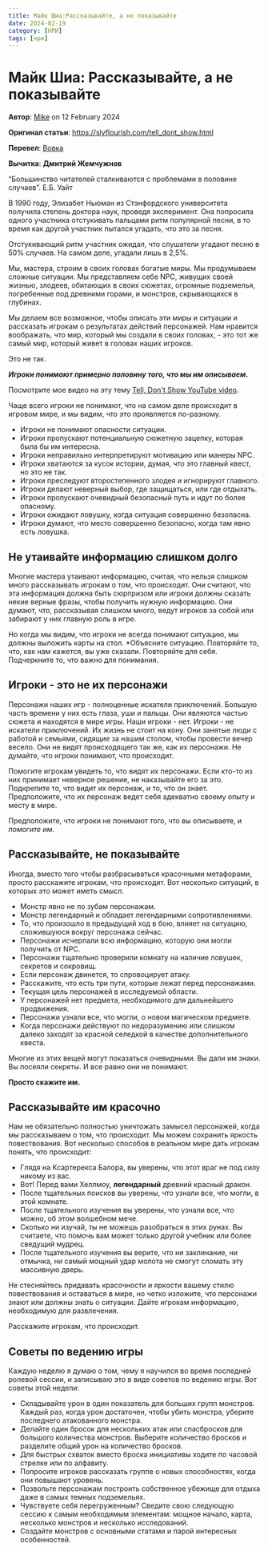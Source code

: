 ```yaml
---
title: Майк Шиа:Рассказывайте, а не показывайте
date: 2024-02-19
category: [НРИ]
tags: [нри]
---
```


# Майк Шиа: Рассказывайте, а не показывайте

**Автор**: [Mike](https://slyflourish.com/about_mike_shea.html) on 12 February 2024

**Оригинал статьи**: https://slyflourish.com/tell_dont_show.html

**Перевел**: [Вовка](https://taplink.cc/vovka)

**Вычитка**: **Дмитрий Жемчужнов**

 “Большинство читателей сталкиваются с проблемами в половине случаев”. Е.Б. Уайт
 

 В 1990 году, Элизабет Ньюман из Стэнфордского университета получила степень доктора наук, проведя эксперимент. Она попросила одного участника отстукивать пальцами ритм популярной песни, в то время как другой участник пытался угадать, что это за песня.
 

 Отстукивающий ритм участник ожидал, что слушатели угадают песню в 50% случаев. На самом деле, угадали лишь в 2,5%.
 

 Мы, мастера, строим в своих головах богатые миры. Мы продумываем сложные ситуации. Мы представляем себе NPC, живущих своей жизнью, злодеев, обитающих в своих сюжетах, огромные подземелья, погребенные под древними горами, и монстров, скрывающихся в глубинах.
 

 Мы делаем все возможное, чтобы описать эти миры и ситуации и рассказать игрокам о результатах действий персонажей. Нам нравится воображать, что мир, который мы создали в своих головах, - это тот же самый мир, который живет в головах наших игроков.
 

 Это не так.
 

***Игроки понимают примерно половину того, что мы им описываем*.**

Посмотрите мое видео на эту тему [Tell, Don't Show YouTube video](https://www.youtube.com/watch?v=hB1tc_ASgcY).

Чаще всего игроки не понимают, что на самом деле происходит в игровом мире, и мы видим, что это проявляется по-разному.

- Игроки не понимают опасности ситуации.
- Игроки пропускают потенциальную сюжетную зацепку, которая была бы им интересна.
- Игроки неправильно интерпретируют мотивацию или манеры NPC.
- Игроки хватаются за кусок истории, думая, что это главный квест, но это не так.
- Игроки преследуют второстепенного злодея и игнорируют главного.
- Игроки делают неверный выбор, где защищаться, или где отдыхать.
- Игроки пропускают очевидный безопасный путь и идут по более опасному.
- Игроки ожидают ловушку, когда ситуация совершенно безопасна.
- Игроки думают, что место совершенно безопасно, когда там явно есть ловушка.

## Не утаивайте информацию слишком долго

 Многие мастера утаивают информацию, считая, что нельзя слишком много рассказывать игрокам о том, что происходит. Они считают, что эта информация должна быть сюрпризом или игроки должны сказать некие верные фразы, чтобы получить нужную информацию. Они думают, что, рассказывая слишком много, ведут игроков за собой или забирают у них главную роль в игре.
 

 Но когда мы видим, что игроки не всегда понимают ситуацию, мы должны выложить карты на стол. *Объясните ситуацию. Повторяйте то, что, как нам кажется, вы уже сказали. Повторяйте для себя. Подчеркните то, что важно для понимания.
 

## Игроки - это не их персонажи

 Персонажи наших игр - полноценные искатели приключений. Большую часть времени у них есть глаза, уши и пальцы. Они являются частью сюжета и находятся в мире игры. Наши игроки - нет. Игроки - не искатели приключений. Их жизнь не стоит на кону. Они занятые люди с работой и семьями, сидящие за нашим столом, чтобы провести вечер весело. Они не видят происходящего так же, как их персонажи. Не думайте, что игроки понимают, что происходит.


 Помогите игрокам увидеть то, что видят их персонажи. Если кто-то из них принимает неверное решение, не наказывайте его за это. Подкрепите то, что видит их персонаж, и то, что он знает. Предположите, что их персонаж ведет себя адекватно своему опыту и месту в мире.


 Предположите, что игроки не понимают того, что вы описываете, и *помогите им*.
 

## Рассказывайте, не показывайте

Иногда, вместо того чтобы разбрасываться красочными метафорами, просто расскажите игрокам, что происходит. Вот несколько ситуаций, в которых это может иметь смысл.

- Монстр явно не по зубам персонажам.
- Монстр легендарный и обладает легендарными сопротивлениями.
- То, что произошло в предыдущий ход в бою, влияет на ситуацию, сложившуюся вокруг персонажа сейчас.
- Персонажи исчерпали всю информацию, которую они могли получить от NPC.
- Персонажи тщательно проверили комнату на наличие ловушек, секретов и сокровищ.
- Если персонаж двинется, то спровоцирует атаку.
- Расскажите, что есть три пути, которые лежат перед персонажами.
- Текущая цель персонажей в исследуемой области.
- У персонажей нет предмета, необходимого для дальнейшего продвижения.
- Персонажи узнали все, что могли, о новом магическом предмете.
- Когда персонажи действуют по недоразумению или слишком далеко заходят за красной селедкой в качестве дополнительного квеста.

Многие из этих вещей могут показаться очевидными. Вы дали им знаки. Вы посеяли секреты. И все равно они не понимают.

**Просто скажите им.**

## Рассказывайте им красочно

Нам не обязательно полностью уничтожать замысел персонажей, когда мы рассказываем о том, что происходит. Мы можем сохранить яркость повествования. Вот несколько способов в реальном мире дать игрокам понять, что происходит:

- Глядя на Ксартерекса Балора, вы уверены, что этот враг не под силу никому из вас.
- Вот! Перед вами Хеллмоу, **легендарный** древний красный дракон.
- После тщательных поисков вы уверены, что узнали все, что могли, в этой комнате.
- После тщательного изучения вы уверены, что узнали все, что можно, об этом волшебном мече.
- Сколько ни изучай, ты не можешь разобраться в этих рунах. Вы считаете, что помочь вам может только другой учебник или более сведущий мудрец.
- После тщательного изучения вы верите, что ни заклинание, ни отмычка, ни самый мощный удар молота не смогут сломать эту массивную дверь.

Не стесняйтесь придавать красочности и яркости вашему стилю повествования и оставаться в мире, но четко изложите, что персонажи знают или должны знать о ситуации. Дайте игрокам информацию, необходимую для развлечения.

Расскажите игрокам, что происходит.

## Советы по ведению игры

Каждую неделю я думаю о том, чему я научился во время последней ролевой сессии, и записываю это в виде советов по ведению игры. Вот советы этой недели:

- Складывайте урон в один показатель для больших групп монстров. Каждый раз, когда урон достаточен, чтобы убить монстра, уберите последнего атакованного монстра.
- Делайте один бросок для нескольких атак или спасбросков для большого количества монстров. Выберите количество бросков и разделите общий урон на количество бросков.
- Для быстрых схваток вместо броска инициативы ходите по часовой стрелке или по алфавиту.
- Попросите игроков рассказать группе о новых способностях, когда они повышают уровень.
- Позвольте персонажам построить собственное убежище для отдыха даже в самых темных подземельях.
- Чувствуете себя перегруженным? Сведите свою следующую сессию к самым необходимым элементам: мощное начало, карта, несколько монстров и несколько исследований.
- Создайте монстров с основными статами и парой интересных особенностей.